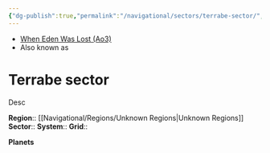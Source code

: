 ```yaml
---
{"dg-publish":true,"permalink":"/navigational/sectors/terrabe-sector/","tags":["map","sector","unknown","burkes","unfinished"],"noteIcon":"saber1"}
---
```


- [When Eden Was Lost (Ao3)](https://archiveofourown.org/works/19334440)
- Also known as 
# Terrabe sector
Desc

**Region**::  [[Navigational/Regions/Unknown Regions\|Unknown Regions]]
**Sector**::
**System**::
**Grid**::

**Planets**
